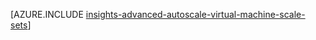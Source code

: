 <properties
    pageTitle="Zaawansowana konfiguracja Autoscale przy użyciu szablonów Menedżera zasobów dla zestawów skali maszyn wirtualnych | Microsoft Azure"
    description="Konfigurowanie autoscale dla zestawów skali maszyn wirtualnych na podstawie wielu reguł i profilów przy użyciu poczty e-mail i webhoook powiadomienia dla skali akcji."
    authors="kamathashwin"
    manager="timlt"
    editor=""
    services="virtual-machine-scale-sets"
    documentationCenter=""/>

<tags
    ms.service="virtual-machine-scale-sets"
    ms.workload="na"
    ms.tgt_pltfrm="na"
    ms.devlang="na"
    ms.topic="article"
    ms.date="08/04/2016"
    ms.author="ashwink"/>

[AZURE.INCLUDE [insights-advanced-autoscale-virtual-machine-scale-sets](../../includes/insights-advanced-autoscale-virtual-machine-scale-sets.md)]
